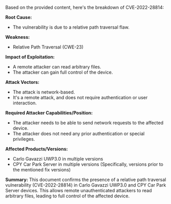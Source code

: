 Based on the provided content, here's the breakdown of CVE-2022-28814:

**Root Cause:**
- The vulnerability is due to a relative path traversal flaw.

**Weakness:**
- Relative Path Traversal (CWE-23)

**Impact of Exploitation:**
- A remote attacker can read arbitrary files.
- The attacker can gain full control of the device.

**Attack Vectors:**
- The attack is network-based.
- It's a remote attack, and does not require authentication or user interaction.

**Required Attacker Capabilities/Position:**
- The attacker needs to be able to send network requests to the affected device.
- The attacker does not need any prior authentication or special privileges.

**Affected Products/Versions:**
- Carlo Gavazzi UWP3.0 in multiple versions
- CPY Car Park Server in multiple versions (Specifically, versions prior to the mentioned fix versions)

**Summary:**
This document confirms the presence of a relative path traversal vulnerability (CVE-2022-28814) in Carlo Gavazzi UWP3.0 and CPY Car Park Server devices. This allows remote unauthenticated attackers to read arbitrary files, leading to full control of the affected device.